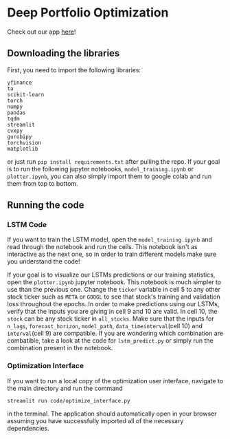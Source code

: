 # Deep Portfolio Optimization
Check out our app [here](https://deep-portfolio-optimization.streamlit.app/)!

## Downloading the libraries
First, you need to import the following libraries:
```
yfinance
ta
scikit-learn
torch
numpy
pandas
tqdm
streamlit
cvxpy
gurobipy
torchvision
matplotlib
```
or just run `pip install requirements.txt` after pulling the repo. If your goal is to run the following jupyter notebooks, `model_training.ipynb` or `plotter.ipynb`, you can also simply import them to google colab and run them from top to bottom.

## Running the code

### LSTM Code

If you want to train the LSTM model, open the `model_training.ipynb` and read through the notebook and run the cells. This notebook isn't as interactive as the next one, so in order to train different models make sure you understand the code!

If your goal is to visualize our LSTMs predictions or our training statistics, open the `plotter.ipynb` jupyter notebook. This notebook is much simpler to use than the previous one. Change the `ticker` variable in cell 5 to any other stock ticker such as `META` or `GOOGL` to see that stock's training and validation loss throughout the epochs. In order to make predictions using our LSTMs, verify that the inputs you are giving in cell 9 and 10 are valid. In cell 10, the `stock` can be any stock ticker in `all_stocks`. Make sure that the inputs for `n_lags`, `forecast_horizon`, `model_path`, `data_timeinterval`(cell 10) and `interval`(cell 9) are compatible. If you are wondering which combination are combatible, take a look at the code for `lstm_predict.py` or simply run the combination present in the notebook.

### Optimization Interface
If you want to run a local copy of the optimization user interface, navigate to the main directory and run the command 
```
streamlit run code/optimize_interface.py
```
in the terminal. The application should automatically open in your browser assuming you have successfully imported all of the necessary dependencies.
